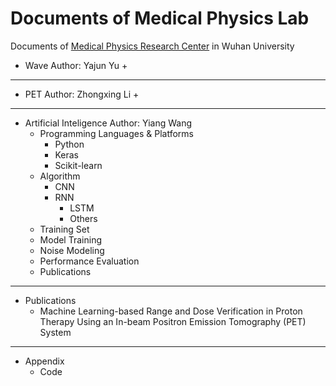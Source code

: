 # Documents of Medical Physics Lab
Documents of [Medical Physics Research Center](http://medphysics.whu.edu.cn/) in Wuhan University

+ Wave
Author: Yajun Yu
    + 
----

+ PET
Author: Zhongxing Li
    + 

----

+ Artificial Inteligence
Author: Yiang Wang
    + Programming Languages & Platforms
        + Python
        + Keras
        + Scikit-learn
    + Algorithm
        + CNN
        + RNN
            + LSTM
            + Others
    + Training Set 
    + Model Training
    + Noise Modeling
    + Performance Evaluation
    + Publications
----

+ Publications
    + Machine Learning-based Range and Dose Verification in Proton Therapy Using an In-beam Positron Emission Tomography (PET) System
----

+ Appendix
    + Code

